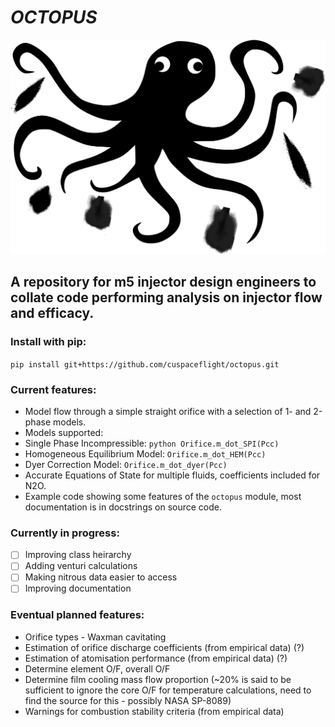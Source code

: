 # ***OCTOPUS***

<img src="img/logo.png" alt="logo" width="600"/>

## A repository for m5 injector design engineers to collate code performing analysis on injector flow and efficacy.

### Install with pip:
`pip install git+https://github.com/cuspaceflight/octopus.git`

### Current features:
*   Model flow through a simple straight orifice with a selection of 1- and 2-phase models.
*   Models supported:
 *  Single Phase Incompressible: `python Orifice.m_dot_SPI(Pcc)`
 *  Homogeneous Equilibrium Model: `Orifice.m_dot_HEM(Pcc)`
 *  Dyer Correction Model: `Orifice.m_dot_dyer(Pcc)`
*   Accurate Equations of State for multiple fluids, coefficients included for N2O.
*   Example code showing some features of the `octopus` module, most documentation is in docstrings on source code.

### Currently in progress:
- [ ] Improving class heirarchy
- [ ] Adding venturi calculations
- [ ] Making nitrous data easier to access
- [ ] Improving documentation

### Eventual planned features:
*   Orifice types - Waxman cavitating
*   Estimation of orifice discharge coefficients (from empirical data) (?)
*   Estimation of atomisation performance (from empirical data) (?)
*   Determine element O/F, overall O/F
*   Determine film cooling mass flow proportion (~20% is said to be sufficient to ignore the core O/F for temperature calculations, need to find the source for this - possibly NASA SP-8089)
*   Warnings for combustion stability criteria (from empirical data)
